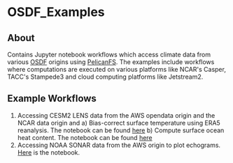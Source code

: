 # OSDF_Examples

## About
Contains Jupyter notebook workflows which access climate data from various [OSDF](https://osg-htc.org/services/osdf.html) origins using [PelicanFS](https://github.com/PelicanPlatform/pelicanfs). The examples include workflows where computations are executed on various platforms like NCAR's Casper, TACC's Stampede3 and cloud computing platforms like Jetstream2. 


## Example Workflows
1) Accessing CESM2 LENS data from the AWS opendata origin and the NCAR data origin and
a) Bias-correct surface temperature using ERA5 reanalysis. The notebook can be found [here](jupyter_notebooks/cesm_bias.ipynb)
b) Compute surface ocean heat content. The notebook can be found [here](jupyter_notebooks/cesm_oceanheat.ipynb)
2) Accessing NOAA SONAR data from the AWS origin to plot echograms. [Here](jupyter_notebooks/sonar_ai.ipynb) is the notebook.
 


